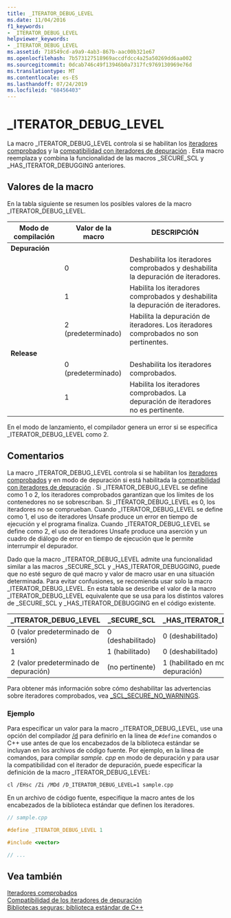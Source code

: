```yaml
---
title: _ITERATOR_DEBUG_LEVEL
ms.date: 11/04/2016
f1_keywords:
- _ITERATOR_DEBUG_LEVEL
helpviewer_keywords:
- _ITERATOR_DEBUG_LEVEL
ms.assetid: 718549cd-a9a9-4ab3-867b-aac00b321e67
ms.openlocfilehash: 7b573127518969accdfdcc4a25a50269dd6aa002
ms.sourcegitcommit: 0dcab746c49f13946b0a7317fc9769130969e76d
ms.translationtype: MT
ms.contentlocale: es-ES
ms.lasthandoff: 07/24/2019
ms.locfileid: "68456403"
---
```

# <a name="_iterator_debug_level"></a>_ITERATOR_DEBUG_LEVEL

La macro _ITERATOR_DEBUG_LEVEL controla si se habilitan los [iteradores comprobados](../standard-library/checked-iterators.md) y la [compatibilidad con iteradores de depuración](../standard-library/debug-iterator-support.md) . Esta macro reemplaza y combina la funcionalidad de las macros _SECURE_SCL y _HAS_ITERATOR_DEBUGGING anteriores.

## <a name="macro-values"></a>Valores de la macro

En la tabla siguiente se resumen los posibles valores de la macro _ITERATOR_DEBUG_LEVEL.

|Modo de compilación|Valor de la macro|DESCRIPCIÓN|
|----------------------|----------------|-----------------|
|**Depuración**|||
||0|Deshabilita los iteradores comprobados y deshabilita la depuración de iteradores.|
||1|Habilita los iteradores comprobados y deshabilita la depuración de iteradores.|
||2 (predeterminado)|Habilita la depuración de iteradores. Los iteradores comprobados no son pertinentes.|
|**Release**|||
||0 (predeterminado)|Deshabilita los iteradores comprobados.|
||1|Habilita los iteradores comprobados. La depuración de iteradores no es pertinente.|

En el modo de lanzamiento, el compilador genera un error si se especifica _ITERATOR_DEBUG_LEVEL como 2.

## <a name="remarks"></a>Comentarios

La macro _ITERATOR_DEBUG_LEVEL controla si se habilitan los [iteradores comprobados](../standard-library/checked-iterators.md) y en modo de depuración si está habilitada la [compatibilidad con iteradores de depuración](../standard-library/debug-iterator-support.md) . Si _ITERATOR_DEBUG_LEVEL se define como 1 o 2, los iteradores comprobados garantizan que los límites de los contenedores no se sobrescriban. Si _ITERATOR_DEBUG_LEVEL es 0, los iteradores no se comprueban. Cuando _ITERATOR_DEBUG_LEVEL se define como 1, el uso de iteradores Unsafe produce un error en tiempo de ejecución y el programa finaliza. Cuando _ITERATOR_DEBUG_LEVEL se define como 2, el uso de iteradores Unsafe produce una aserción y un cuadro de diálogo de error en tiempo de ejecución que le permite interrumpir el depurador.

Dado que la macro _ITERATOR_DEBUG_LEVEL admite una funcionalidad similar a las macros _SECURE_SCL y _HAS_ITERATOR_DEBUGGING, puede que no esté seguro de qué macro y valor de macro usar en una situación determinada. Para evitar confusiones, se recomienda usar solo la macro _ITERATOR_DEBUG_LEVEL. En esta tabla se describe el valor de la macro _ITERATOR_DEBUG_LEVEL equivalente que se usa para los distintos valores de _SECURE_SCL y _HAS_ITERATOR_DEBUGGING en el código existente.

|**_ITERATOR_DEBUG_LEVEL** |**_SECURE_SCL** |**_HAS_ITERATOR_DEBUGGING**|
|---|---|---|
|0 (valor predeterminado de versión)|0 (deshabilitado)|0 (deshabilitado)|
|1|1 (habilitado)|0 (deshabilitado)|
|2 (valor predeterminado de depuración)|(no pertinente)|1 (habilitado en modo de depuración)|

Para obtener más información sobre cómo deshabilitar las advertencias sobre iteradores comprobados, vea [_SCL_SECURE_NO_WARNINGS](../standard-library/scl-secure-no-warnings.md).

### <a name="example"></a>Ejemplo

Para especificar un valor para la macro _ITERATOR_DEBUG_LEVEL, use una opción del compilador [/d](../build/reference/d-preprocessor-definitions.md) para definirlo en la línea de `#define` comandos o C++ use antes de que los encabezados de la biblioteca estándar se incluyan en los archivos de código fuente. Por ejemplo, en la línea de comandos, para compilar *sample. cpp* en modo de depuración y para usar la compatibilidad con el iterador de depuración, puede especificar la definición de la macro _ITERATOR_DEBUG_LEVEL:

`cl /EHsc /Zi /MDd /D_ITERATOR_DEBUG_LEVEL=1 sample.cpp`

En un archivo de código fuente, especifique la macro antes de los encabezados de la biblioteca estándar que definen los iteradores.

```cpp
// sample.cpp

#define _ITERATOR_DEBUG_LEVEL 1

#include <vector>

// ...
```

## <a name="see-also"></a>Vea también

[Iteradores comprobados](../standard-library/checked-iterators.md)\
[Compatibilidad de los iteradores de depuración](../standard-library/debug-iterator-support.md)\
[Bibliotecas seguras: biblioteca estándar de C++](../standard-library/safe-libraries-cpp-standard-library.md)
